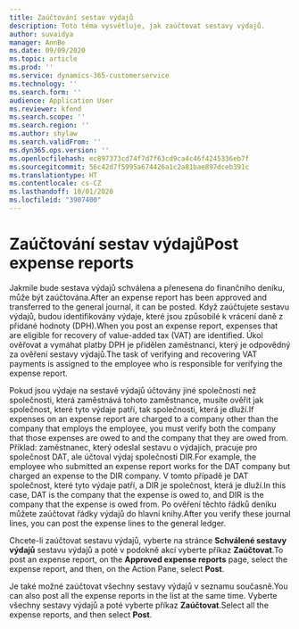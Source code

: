 ```yaml
---
title: Zaúčtování sestav výdajů
description: Toto téma vysvětluje, jak zaúčtovat sestavy výdajů.
author: suvaidya
manager: AnnBe
ms.date: 09/09/2020
ms.topic: article
ms.prod: ''
ms.service: dynamics-365-customerservice
ms.technology: ''
ms.search.form: ''
audience: Application User
ms.reviewer: kfend
ms.search.scope: ''
ms.search.region: ''
ms.author: shylaw
ms.search.validFrom: ''
ms.dyn365.ops.version: ''
ms.openlocfilehash: ec897373cd74f7d7f63cd9ca4c46f4245336eb7f
ms.sourcegitcommit: 56c42d7f5995a674426a1c2a81bae897dceb391c
ms.translationtype: HT
ms.contentlocale: cs-CZ
ms.lasthandoff: 10/01/2020
ms.locfileid: "3907400"
---
```

# <a name="post-expense-reports"></a><span data-ttu-id="af21e-103">Zaúčtování sestav výdajů</span><span class="sxs-lookup"><span data-stu-id="af21e-103">Post expense reports</span></span>

<span data-ttu-id="af21e-104">Jakmile bude sestava výdajů schválena a přenesena do finančního deníku, může být zaúčtována.</span><span class="sxs-lookup"><span data-stu-id="af21e-104">After an expense report has been approved and transferred to the general journal, it can be posted.</span></span> <span data-ttu-id="af21e-105">Když zaúčtujete sestavu výdajů, budou identifikovány výdaje, které jsou způsobilé k vrácení daně z přidané hodnoty (DPH).</span><span class="sxs-lookup"><span data-stu-id="af21e-105">When you post an expense report, expenses that are eligible for recovery of value-added tax (VAT) are identified.</span></span> <span data-ttu-id="af21e-106">Úkol ověřovat a vymáhat platby DPH je přidělen zaměstnanci, který je odpovědný za ověření sestavy výdajů.</span><span class="sxs-lookup"><span data-stu-id="af21e-106">The task of verifying and recovering VAT payments is assigned to the employee who is responsible for verifying the expense report.</span></span>

<span data-ttu-id="af21e-107">Pokud jsou výdaje na sestavě výdajů účtovány jiné společnosti než společnosti, která zaměstnává tohoto zaměstnance, musíte ověřit jak společnost, které tyto výdaje patří, tak společnosti, která je dluží.</span><span class="sxs-lookup"><span data-stu-id="af21e-107">If expenses on an expense report are charged to a company other than the company that employs the employee, you must verify both the company that those expenses are owed to and the company that they are owed from.</span></span> <span data-ttu-id="af21e-108">Příklad: zaměstnanec, který odeslal sestavu o výdajích, pracuje pro společnost DAT, ale účtoval výdaj společnosti DIR.</span><span class="sxs-lookup"><span data-stu-id="af21e-108">For example, the employee who submitted an expense report works for the DAT company but charged an expense to the DIR company.</span></span> <span data-ttu-id="af21e-109">V tomto případě je DAT společnost, které tyto výdaje patří, a DIR je společnost, která je dluží.</span><span class="sxs-lookup"><span data-stu-id="af21e-109">In this case, DAT is the company that the expense is owed to, and DIR is the company that the expense is owed from.</span></span> <span data-ttu-id="af21e-110">Po ověření těchto řádků deníku můžete zaúčtovat řádky výdajů do hlavní knihy.</span><span class="sxs-lookup"><span data-stu-id="af21e-110">After you verify these journal lines, you can post the expense lines to the general ledger.</span></span>

<span data-ttu-id="af21e-111">Chcete-li zaúčtovat sestavu výdajů, vyberte na stránce **Schválené sestavy výdajů** sestavu výdajů a poté v podokně akcí vyberte příkaz **Zaúčtovat**.</span><span class="sxs-lookup"><span data-stu-id="af21e-111">To post an expense report, on the **Approved expense reports** page, select the expense report, and then, on the Action Pane, select **Post**.</span></span>

<span data-ttu-id="af21e-112">Je také možné zaúčtovat všechny sestavy výdajů v seznamu současně.</span><span class="sxs-lookup"><span data-stu-id="af21e-112">You can also post all the expense reports in the list at the same time.</span></span> <span data-ttu-id="af21e-113">Vyberte všechny sestavy výdajů a poté vyberte příkaz **Zaúčtovat**.</span><span class="sxs-lookup"><span data-stu-id="af21e-113">Select all the expense reports, and then select **Post**.</span></span>
